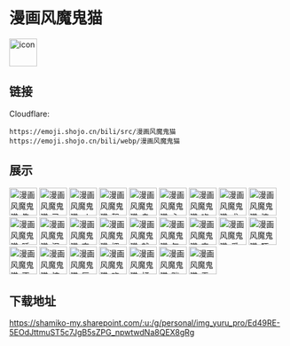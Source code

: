 # 漫画风魔鬼猫
<img src="https://emoji.shojo.cn/bili/src/漫画风魔鬼猫/icon.png" width="50" height="50" alt="icon">

## 链接
Cloudflare:
```
https://emoji.shojo.cn/bili/src/漫画风魔鬼猫
https://emoji.shojo.cn/bili/webp/漫画风魔鬼猫
```
## 展示
<img src="https://emoji.shojo.cn/bili/src/漫画风魔鬼猫/漫画风魔鬼猫-告辞.png" width="50" height="50" alt="漫画风魔鬼猫-告辞">
<img src="https://emoji.shojo.cn/bili/src/漫画风魔鬼猫/漫画风魔鬼猫-已收藏.png" width="50" height="50" alt="漫画风魔鬼猫-已收藏">
<img src="https://emoji.shojo.cn/bili/src/漫画风魔鬼猫/漫画风魔鬼猫-ok.png" width="50" height="50" alt="漫画风魔鬼猫-ok">
<img src="https://emoji.shojo.cn/bili/src/漫画风魔鬼猫/漫画风魔鬼猫-靓仔语塞.png" width="50" height="50" alt="漫画风魔鬼猫-靓仔语塞">
<img src="https://emoji.shojo.cn/bili/src/漫画风魔鬼猫/漫画风魔鬼猫-自信.png" width="50" height="50" alt="漫画风魔鬼猫-自信">
<img src="https://emoji.shojo.cn/bili/src/漫画风魔鬼猫/漫画风魔鬼猫-心碎.png" width="50" height="50" alt="漫画风魔鬼猫-心碎">
<img src="https://emoji.shojo.cn/bili/src/漫画风魔鬼猫/漫画风魔鬼猫-吃瓜.png" width="50" height="50" alt="漫画风魔鬼猫-吃瓜">
<img src="https://emoji.shojo.cn/bili/src/漫画风魔鬼猫/漫画风魔鬼猫-求三连.png" width="50" height="50" alt="漫画风魔鬼猫-求三连">
<img src="https://emoji.shojo.cn/bili/src/漫画风魔鬼猫/漫画风魔鬼猫-惊吓.png" width="50" height="50" alt="漫画风魔鬼猫-惊吓">
<img src="https://emoji.shojo.cn/bili/src/漫画风魔鬼猫/漫画风魔鬼猫-睡觉.png" width="50" height="50" alt="漫画风魔鬼猫-睡觉">
<img src="https://emoji.shojo.cn/bili/src/漫画风魔鬼猫/漫画风魔鬼猫-泪奔.png" width="50" height="50" alt="漫画风魔鬼猫-泪奔">
<img src="https://emoji.shojo.cn/bili/src/漫画风魔鬼猫/漫画风魔鬼猫-突然出现.png" width="50" height="50" alt="漫画风魔鬼猫-突然出现">
<img src="https://emoji.shojo.cn/bili/src/漫画风魔鬼猫/漫画风魔鬼猫-拥抱.png" width="50" height="50" alt="漫画风魔鬼猫-拥抱">
<img src="https://emoji.shojo.cn/bili/src/漫画风魔鬼猫/漫画风魔鬼猫-就吃一碗.png" width="50" height="50" alt="漫画风魔鬼猫-就吃一碗">
<img src="https://emoji.shojo.cn/bili/src/漫画风魔鬼猫/漫画风魔鬼猫-气的跺脚.png" width="50" height="50" alt="漫画风魔鬼猫-气的跺脚">
<img src="https://emoji.shojo.cn/bili/src/漫画风魔鬼猫/漫画风魔鬼猫-安慰.png" width="50" height="50" alt="漫画风魔鬼猫-安慰">
<img src="https://emoji.shojo.cn/bili/src/漫画风魔鬼猫/漫画风魔鬼猫-爱了爱了.png" width="50" height="50" alt="漫画风魔鬼猫-爱了爱了">
<img src="https://emoji.shojo.cn/bili/src/漫画风魔鬼猫/漫画风魔鬼猫-吓一跳.png" width="50" height="50" alt="漫画风魔鬼猫-吓一跳">
<img src="https://emoji.shojo.cn/bili/src/漫画风魔鬼猫/漫画风魔鬼猫-不过如此.png" width="50" height="50" alt="漫画风魔鬼猫-不过如此">
<img src="https://emoji.shojo.cn/bili/src/漫画风魔鬼猫/漫画风魔鬼猫-惊诧.png" width="50" height="50" alt="漫画风魔鬼猫-惊诧">
<img src="https://emoji.shojo.cn/bili/src/漫画风魔鬼猫/漫画风魔鬼猫-厉害.png" width="50" height="50" alt="漫画风魔鬼猫-厉害">
<img src="https://emoji.shojo.cn/bili/src/漫画风魔鬼猫/漫画风魔鬼猫-欢乐.png" width="50" height="50" alt="漫画风魔鬼猫-欢乐">
<img src="https://emoji.shojo.cn/bili/src/漫画风魔鬼猫/漫画风魔鬼猫-打瞌睡.png" width="50" height="50" alt="漫画风魔鬼猫-打瞌睡">
<img src="https://emoji.shojo.cn/bili/src/漫画风魔鬼猫/漫画风魔鬼猫-踹飞.png" width="50" height="50" alt="漫画风魔鬼猫-踹飞">
<img src="https://emoji.shojo.cn/bili/src/漫画风魔鬼猫/漫画风魔鬼猫-无限循环.png" width="50" height="50" alt="漫画风魔鬼猫-无限循环">

## 下载地址

https://shamiko-my.sharepoint.com/:u:/g/personal/img_yuru_pro/Ed49RE-5EOdJttmuST5c7JgB5sZPG_npwtwdNa8QEX8gRg